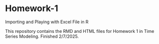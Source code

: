 # Homework-1
Importing and Playing with Excel File in R

This repository contains the RMD and HTML files for Homework 1 in Time Series Modeling.
Finished 2/7/2025.
